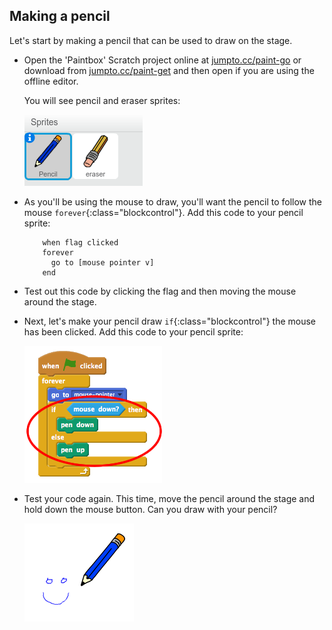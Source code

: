 ## Making a pencil

Let's start by making a pencil that can be used to draw on the stage.



+ Open the 'Paintbox' Scratch project online at <a href="http://jumpto.cc/paint-go" target="_blank">jumpto.cc/paint-go</a> or download from <a href="http://jumpto.cc/paint-get" target="_blank">jumpto.cc/paint-get</a> and then open if you are using the offline editor.

	You will see pencil and eraser sprites:

	![screenshot](images/paint-starter.png)	

+ As you'll be using the mouse to draw, you'll want the pencil to follow the mouse `forever`{:class="blockcontrol"}. Add this code to your pencil sprite:

	```blocks
		when flag clicked
		forever
		  go to [mouse pointer v]
		end
	```

+ Test out this code by clicking the flag and then moving the mouse around the stage. 

+ Next, let's make your pencil draw `if`{:class="blockcontrol"} the mouse has been clicked. Add this code to your pencil sprite:

	![screenshot](images/paint-pencil-draw-code.png)	

+ Test your code again. This time, move the pencil around the stage and hold down the mouse button. Can you draw with your pencil?

	![screenshot](images/paint-draw.png)
	



